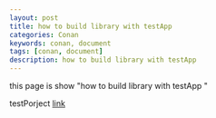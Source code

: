 ```yaml
---
layout: post
title: how to build library with testApp
categories: Conan
keywords: conan, document
tags: [conan, document]
description: how to build library with testApp
---
```


this page is show "how to build library with testApp "


testPorject [link](https://github.com/daiybh/slc-httplib)

<!--more-->